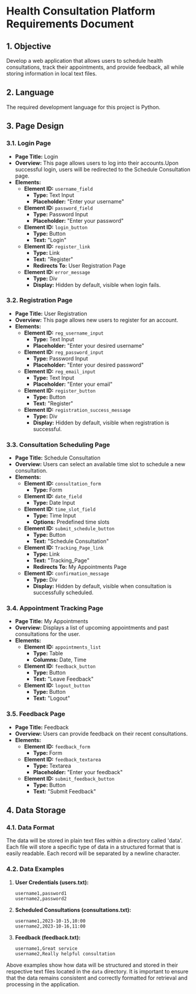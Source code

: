 # Health Consultation Platform Requirements Document

## 1. Objective
Develop a web application that allows users to schedule health consultations, track their appointments, and provide feedback, all while storing information in local text files.

## 2. Language
The required development language for this project is Python.

## 3. Page Design

### 3.1. Login Page
- **Page Title:** Login
- **Overview:** This page allows users to log into their accounts.Upon successful login, users will be redirected to the Schedule Consultation page.
- **Elements:**
  - **Element ID:** `username_field`
    - **Type:** Text Input
    - **Placeholder:** "Enter your username"
  - **Element ID:** `password_field`
    - **Type:** Password Input
    - **Placeholder:** "Enter your password"
  - **Element ID:** `login_button`
    - **Type:** Button
    - **Text:** "Login"
  - **Element ID:** `register_link`
    - **Type:** Link
    - **Text:** "Register"
    - **Redirects To:** User Registration Page
  - **Element ID:** `error_message`
    - **Type:** Div
    - **Display:** Hidden by default, visible when login fails.

### 3.2. Registration Page
- **Page Title:** User Registration
- **Overview:** This page allows new users to register for an account.
- **Elements:**
  - **Element ID:** `reg_username_input`
    - **Type:** Text Input
    - **Placeholder:** "Enter your desired username"
  - **Element ID:** `reg_password_input`
    - **Type:** Password Input
    - **Placeholder:** "Enter your desired password"
  - **Element ID:** `reg_email_input`
    - **Type:** Text Input
    - **Placeholder:** "Enter your email"
  - **Element ID:** `register_button`
    - **Type:** Button
    - **Text:** "Register"
  - **Element ID:** `registration_success_message`
    - **Type:** Div
    - **Display:** Hidden by default, visible when registration is successful.

### 3.3. Consultation Scheduling Page
- **Page Title:** Schedule Consultation
- **Overview:** Users can select an available time slot to schedule a new consultation.
- **Elements:**
  - **Element ID:** `consultation_form`
    - **Type:** Form
  - **Element ID:** `date_field`
    - **Type:** Date Input
  - **Element ID:** `time_slot_field`
    - **Type:** Time Input
    - **Options:** Predefined time slots
  - **Element ID:** `submit_schedule_button`
    - **Type:** Button
    - **Text:** "Schedule Consultation"
  - **Element ID:** `Tracking_Page_link`
    - **Type:** Link
    - **Text:** "Tracking_Page"
    - **Redirects To:** My Appointments Page
  - **Element ID:** `confirmation_message`
    - **Type:** Div
    - **Display:** Hidden by default, visible when consultation is successfully scheduled.

### 3.4. Appointment Tracking Page
- **Page Title:** My Appointments
- **Overview:** Displays a list of upcoming appointments and past consultations for the user.
- **Elements:**
  - **Element ID:** `appointments_list`
    - **Type:** Table
    - **Columns:** Date, Time
  - **Element ID:** `feedback_button`
    - **Type:** Button
    - **Text:** "Leave Feedback"
  - **Element ID:** `logout_button`
    - **Type:** Button
    - **Text:** "Logout"

### 3.5. Feedback Page
- **Page Title:** Feedback
- **Overview:** Users can provide feedback on their recent consultations.
- **Elements:**
  - **Element ID:** `feedback_form`
    - **Type:** Form
  - **Element ID:** `feedback_textarea`
    - **Type:** Textarea
    - **Placeholder:** "Enter your feedback"
  - **Element ID:** `submit_feedback_button`
    - **Type:** Button
    - **Text:** "Submit Feedback"

## 4. Data Storage

### 4.1. Data Format
The data will be stored in plain text files within a directory called 'data'. Each file will store a specific type of data in a structured format that is easily readable. Each record will be separated by a newline character.

### 4.2. Data Examples

1. **User Credentials (users.txt):**
   ```
   username1,password1
   username2,password2
   ```

2. **Scheduled Consultations (consultations.txt):**
   ```
   username1,2023-10-15,10:00
   username2,2023-10-16,11:00
   ```

3. **Feedback (feedback.txt):**
   ```
   username1,Great service
   username2,Really helpful consultation
   ```

Above examples show how data will be structured and stored in their respective text files located in the `data` directory. It is important to ensure that the data remains consistent and correctly formatted for retrieval and processing in the application.